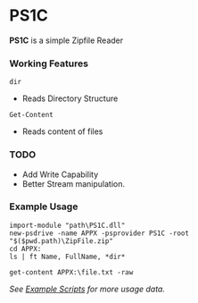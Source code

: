 # PS1C

**PS1C** is a simple Zipfile Reader

### Working Features
`dir`
- Reads Directory Structure

`Get-Content`
- Reads content of files

### TODO
- Add Write Capability
- Better Stream manipulation.


### Example Usage

```smalltalk
import-module "path\PS1C.dll"
new-psdrive -name APPX -psprovider PS1C -root "$($pwd.path)\ZipFile.zip"
cd APPX:
ls | ft Name, FullName, *dir*

get-content APPX:\file.txt -raw
```

_See_ [_*Example Scripts*_](https://github.com/romero126/PS1C/blob/master/Example%20Scripts.txt) _for more usage data._
